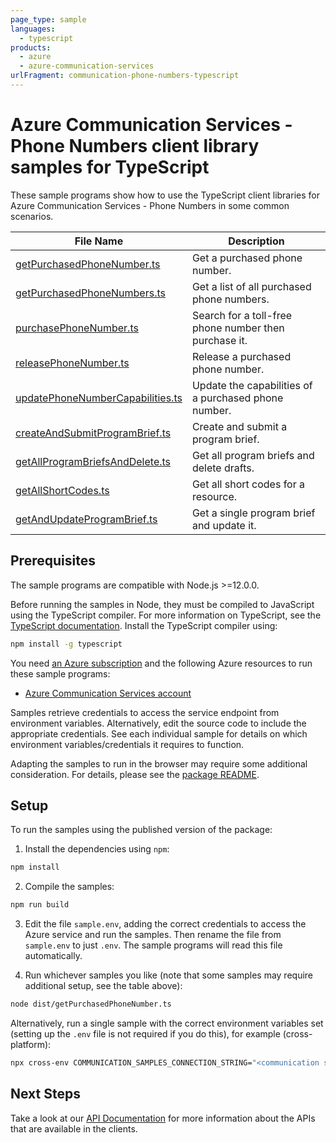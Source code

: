 ```yaml
---
page_type: sample
languages:
  - typescript
products:
  - azure
  - azure-communication-services
urlFragment: communication-phone-numbers-typescript
---
```


# Azure Communication Services - Phone Numbers client library samples for TypeScript

These sample programs show how to use the TypeScript client libraries for Azure Communication Services - Phone Numbers in some common scenarios.

| **File Name**                                                     | **Description**                                       |
| ----------------------------------------------------------------- | ----------------------------------------------------- |
| [getPurchasedPhoneNumber.ts][getpurchasedphonenumber]             | Get a purchased phone number.                         |
| [getPurchasedPhoneNumbers.ts][getpurchasedphonenumbers]           | Get a list of all purchased phone numbers.            |
| [purchasePhoneNumber.ts][purchasephonenumber]                     | Search for a toll-free phone number then purchase it. |
| [releasePhoneNumber.ts][releasephonenumber]                       | Release a purchased phone number.                     |
| [updatePhoneNumberCapabilities.ts][updatephonenumbercapabilities] | Update the capabilities of a purchased phone number.  |
| [createAndSubmitProgramBrief.ts][createandsubmitprogrambrief]     | Create and submit a program brief.                    |
| [getAllProgramBriefsAndDelete.ts][getallprogrambriefsanddelete]   | Get all program briefs and delete drafts.             |
| [getAllShortCodes.ts][getallshortcodes]                           | Get all short codes for a resource.                   |
| [getAndUpdateProgramBrief.ts][getandupdateprogrambrief]           | Get a single program brief and update it.             |

## Prerequisites

The sample programs are compatible with Node.js >=12.0.0.

Before running the samples in Node, they must be compiled to JavaScript using the TypeScript compiler. For more information on TypeScript, see the [TypeScript documentation][typescript]. Install the TypeScript compiler using:

```bash
npm install -g typescript
```

You need [an Azure subscription][freesub] and the following Azure resources to run these sample programs:

- [Azure Communication Services account][createinstance_azurecommunicationservicesaccount]

Samples retrieve credentials to access the service endpoint from environment variables. Alternatively, edit the source code to include the appropriate credentials. See each individual sample for details on which environment variables/credentials it requires to function.

Adapting the samples to run in the browser may require some additional consideration. For details, please see the [package README][package].

## Setup

To run the samples using the published version of the package:

1. Install the dependencies using `npm`:

```bash
npm install
```

2. Compile the samples:

```bash
npm run build
```

3. Edit the file `sample.env`, adding the correct credentials to access the Azure service and run the samples. Then rename the file from `sample.env` to just `.env`. The sample programs will read this file automatically.

4. Run whichever samples you like (note that some samples may require additional setup, see the table above):

```bash
node dist/getPurchasedPhoneNumber.ts
```

Alternatively, run a single sample with the correct environment variables set (setting up the `.env` file is not required if you do this), for example (cross-platform):

```bash
npx cross-env COMMUNICATION_SAMPLES_CONNECTION_STRING="<communication samples connection string>" PHONE_NUMBER_TO_GET="<phone number to get>" AZURE_PHONE_NUMBER="<azure phone number>" node dist/getPurchasedPhoneNumber.js
```

## Next Steps

Take a look at our [API Documentation][apiref] for more information about the APIs that are available in the clients.

[getpurchasedphonenumber]: https://github.com/Azure/azure-sdk-for-js/blob/main/sdk/communication/communication-phone-numbers/samples/v1/typescript/src/getPurchasedPhoneNumber.ts
[getpurchasedphonenumbers]: https://github.com/Azure/azure-sdk-for-js/blob/main/sdk/communication/communication-phone-numbers/samples/v1/typescript/src/getPurchasedPhoneNumbers.ts
[purchasephonenumber]: https://github.com/Azure/azure-sdk-for-js/blob/main/sdk/communication/communication-phone-numbers/samples/v1/typescript/src/purchasePhoneNumber.ts
[releasephonenumber]: https://github.com/Azure/azure-sdk-for-js/blob/main/sdk/communication/communication-phone-numbers/samples/v1/typescript/src/releasePhoneNumber.ts
[updatephonenumbercapabilities]: https://github.com/Azure/azure-sdk-for-js/blob/main/sdk/communication/communication-phone-numbers/samples/v1/typescript/src/updatePhoneNumberCapabilities.ts
[createandsubmitprogrambrief]: https://github.com/Azure/azure-sdk-for-js/blob/main/sdk/communication/communication-phone-numbers/samples/v1/typescript/src/createAndSubmitProgramBrief.ts
[getallprogrambriefsanddelete]: https://github.com/Azure/azure-sdk-for-js/blob/main/sdk/communication/communication-phone-numbers/samples/v1/typescript/src/getAllProgramBriefsAndDelete.ts
[getallshortcodes]: https://github.com/Azure/azure-sdk-for-js/blob/main/sdk/communication/communication-phone-numbers/samples/v1/typescript/src/getAllShortCodes.ts
[getandupdateprogrambrief]: https://github.com/Azure/azure-sdk-for-js/blob/main/sdk/communication/communication-phone-numbers/samples/v1/typescript/src/getAndUpdateProgramBrief.ts
[apiref]: https://docs.microsoft.com/javascript/api/@azure/communication-phone-numbers
[freesub]: https://azure.microsoft.com/free/
[createinstance_azurecommunicationservicesaccount]: https://docs.microsoft.com/azure/communication-services/quickstarts/create-communication-resource
[package]: https://github.com/Azure/azure-sdk-for-js/tree/main/sdk/communication/communication-phone-numbers/README.md
[typescript]: https://www.typescriptlang.org/docs/home.html
